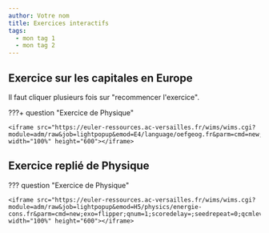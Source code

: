 ```yaml
---
author: Votre nom
title: Exercices interactifs
tags:
  - mon tag 1
  - mon tag 2
---
```




## Exercice sur les capitales en Europe

Il faut cliquer plusieurs fois sur "recommencer l'exercice".

???+ question "Exercice de Physique"

    <iframe src="https://euler-ressources.ac-versailles.fr/wims/wims.cgi?module=adm/raw&job=lightpopup&emod=E4/language/oefgeog.fr&parm=cmd=new;exo=payseurop;qnum=1;scoredelay=;seedrepeat=0;qcmlevel=1&option=noabout" width="100%" height="600"></iframe>

## Exercice replié de Physique

??? question "Exercice de Physique"

    <iframe src="https://euler-ressources.ac-versailles.fr/wims/wims.cgi?module=adm/raw&job=lightpopup&emod=H5/physics/energie-cons.fr&parm=cmd=new;exo=flipper;qnum=1;scoredelay=;seedrepeat=0;qcmlevel=1&option=noabout" width="100%" height="600"></iframe>
